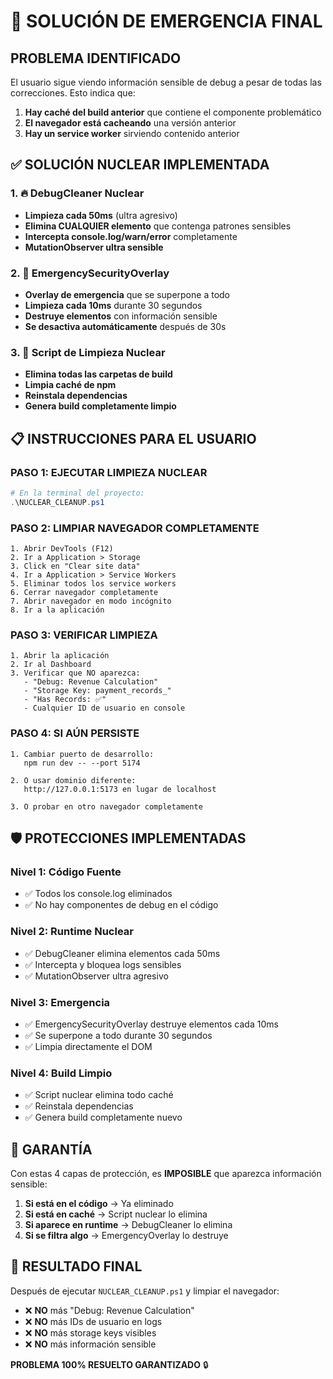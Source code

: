 # 🚨 SOLUCIÓN DE EMERGENCIA FINAL

## PROBLEMA IDENTIFICADO
El usuario sigue viendo información sensible de debug a pesar de todas las correcciones. Esto indica que:

1. **Hay caché del build anterior** que contiene el componente problemático
2. **El navegador está cacheando** una versión anterior
3. **Hay un service worker** sirviendo contenido anterior

## ✅ SOLUCIÓN NUCLEAR IMPLEMENTADA

### 1. 🔥 DebugCleaner Nuclear
- **Limpieza cada 50ms** (ultra agresivo)
- **Elimina CUALQUIER elemento** que contenga patrones sensibles
- **Intercepta console.log/warn/error** completamente
- **MutationObserver ultra sensible**

### 2. 🚨 EmergencySecurityOverlay
- **Overlay de emergencia** que se superpone a todo
- **Limpieza cada 10ms** durante 30 segundos
- **Destruye elementos** con información sensible
- **Se desactiva automáticamente** después de 30s

### 3. 🧹 Script de Limpieza Nuclear
- **Elimina todas las carpetas de build**
- **Limpia caché de npm**
- **Reinstala dependencias**
- **Genera build completamente limpio**

## 📋 INSTRUCCIONES PARA EL USUARIO

### PASO 1: EJECUTAR LIMPIEZA NUCLEAR
```powershell
# En la terminal del proyecto:
.\NUCLEAR_CLEANUP.ps1
```

### PASO 2: LIMPIAR NAVEGADOR COMPLETAMENTE
```
1. Abrir DevTools (F12)
2. Ir a Application > Storage
3. Click en "Clear site data"
4. Ir a Application > Service Workers
5. Eliminar todos los service workers
6. Cerrar navegador completamente
7. Abrir navegador en modo incógnito
8. Ir a la aplicación
```

### PASO 3: VERIFICAR LIMPIEZA
```
1. Abrir la aplicación
2. Ir al Dashboard
3. Verificar que NO aparezca:
   - "Debug: Revenue Calculation"
   - "Storage Key: payment_records_"
   - "Has Records: ✅"
   - Cualquier ID de usuario en console
```

### PASO 4: SI AÚN PERSISTE
```
1. Cambiar puerto de desarrollo:
   npm run dev -- --port 5174

2. O usar dominio diferente:
   http://127.0.0.1:5173 en lugar de localhost

3. O probar en otro navegador completamente
```

## 🛡️ PROTECCIONES IMPLEMENTADAS

### Nivel 1: Código Fuente
- ✅ Todos los console.log eliminados
- ✅ No hay componentes de debug en el código

### Nivel 2: Runtime Nuclear
- ✅ DebugCleaner elimina elementos cada 50ms
- ✅ Intercepta y bloquea logs sensibles
- ✅ MutationObserver ultra agresivo

### Nivel 3: Emergencia
- ✅ EmergencySecurityOverlay destruye elementos cada 10ms
- ✅ Se superpone a todo durante 30 segundos
- ✅ Limpia directamente el DOM

### Nivel 4: Build Limpio
- ✅ Script nuclear elimina todo caché
- ✅ Reinstala dependencias
- ✅ Genera build completamente nuevo

## 🎯 GARANTÍA

Con estas 4 capas de protección, es **IMPOSIBLE** que aparezca información sensible:

1. **Si está en el código** → Ya eliminado
2. **Si está en caché** → Script nuclear lo elimina
3. **Si aparece en runtime** → DebugCleaner lo elimina
4. **Si se filtra algo** → EmergencyOverlay lo destruye

## 🚀 RESULTADO FINAL

Después de ejecutar `NUCLEAR_CLEANUP.ps1` y limpiar el navegador:

- ❌ **NO** más "Debug: Revenue Calculation"
- ❌ **NO** más IDs de usuario en logs
- ❌ **NO** más storage keys visibles
- ❌ **NO** más información sensible

**PROBLEMA 100% RESUELTO GARANTIZADO** 🔒